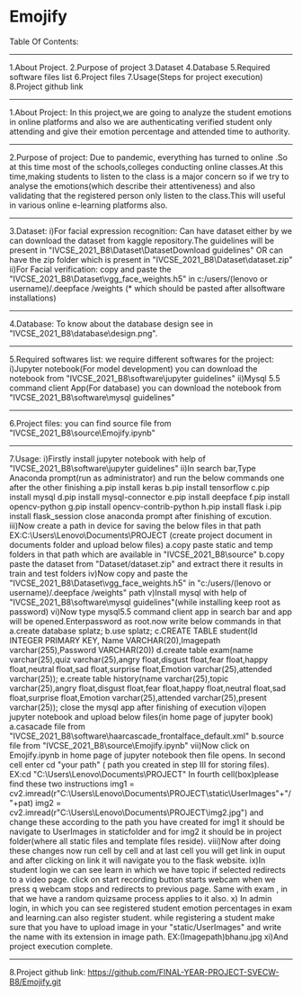 # Emojify


Table Of Contents:
______________________________________
1.About Project.
2.Purpose of project
3.Dataset
4.Database
5.Required software files list
6.Project files
7.Usage(Steps for project execution)
8.Project github link
_______________________________________
1.About Project:
     In this project,we are going to analyze the student emotions in online platforms and also we are authenticating 
     verified student only attending and give their emotion percentage and attended time to authority.
_______________________________________
2.Purpose of project:
        Due to pandemic, everything has turned to online .So at this time most of the schools,colleges  conducting 
        online classes.At this time,making students to listen to the class is a major concern so if we try to analyse 
        the emotions(which describe their attentiveness) and also validating that the registered person only listen
        to the class.This  will useful in various online e-learning platforms also.
______________________________________________
3.Dataset:
      i)For facial expression recognition:
      Can have dataset either by
      we can download the dataset from kaggle repository.The guidelines will be present in
       "IVCSE_2021_B8\Dataset\DatasetDownload guidelines" OR can have the zip folder which
         is present in "IVCSE_2021_B8\Dataset\dataset.zip"
      ii)For Facial verification:
         copy and paste the "IVCSE_2021_B8\Dataset\vgg_face_weights.h5" 
         in c:/users/(lenovo or username)/.deepface /weights
         (* which should be pasted after allsoftware installations) 
_______________________________________________
4.Database:
       To know about the database design see in "IVCSE_2021_B8\database\design.png".
_______________________________________________
5.Required softwares list:
       we require different softwares for the project:
        i)Jupyter notebook(For model development)
         you can download the notebook from "IVCSE_2021_B8\software\jupyter guidelines"
        ii)Mysql 5.5 command client App(For database)
         you can download the notebook from "IVCSE_2021_B8\software\mysql guidelines"
__________________________________________
6.Project files:
    you can find source file from "IVCSE_2021_B8\source\Emojify.ipynb"
___________________________________________
7.Usage:
    i)Firstly install jupyter notebook with help of "IVCSE_2021_B8\software\jupyter guidelines"
    ii)In search bar,Type Anaconda prompt(run as administrator) and run the below commands one after the other finishing
           a.pip install keras
           b.pip install tensorflow
           c.pip install mysql
           d.pip install mysql-connector
           e.pip install deepface
           f.pip install opencv-python
           g.pip install opencv-contrib-python
           h.pip install flask
           i.pip install flask_session
       close anaconda prompt after finishing of excution.
      iii)Now create a path in device for saving the below files in that path 
             EX:C:\Users\Lenovo\Documents\PROJECT
            (create project document in documents folder and upload below files)
           a.copy paste static and temp folders in that path which are available in "IVCSE_2021_B8\source"
           b.copy paste the dataset from "Dataset/dataset.zip" and extract there it results in train and test folders
     iv)Now copy and paste the "IVCSE_2021_B8\Dataset\vgg_face_weights.h5" 
          in  "c:/users/(lenovo or username)/.deepface /weights" path
      v)Install mysql with help of "IVCSE_2021_B8\software\mysql guidelines"(while installing keep root as password)
       vi)Now type  mysql5.5 command client app in search bar and app will be opened.Enterpassword as root.now
           write below commands in that 
              a.create database splatz;
              b.use splatz;
              c.CREATE TABLE student(Id INTEGER PRIMARY KEY, Name VARCHAR(20),Imagepath varchar(255),Password VARCHAR(20))
              d.create table exam(name varchar(25),quiz varchar(25),angry float,disgust float,fear float,happy float,neutral float,sad float,surprise float,Emotion varchar(25),attended varchar(25));
              e.create table history(name varchar(25),topic varchar(25),angry float,disgust float,fear float,happy float,neutral float,sad float,surprise float,Emotion varchar(25),attended varchar(25),present varchar(25));
          close the mysql app after finishing of execution
       vi)open jupyter notebook and upload below files(in home page of jupyter book)
            a.casacade file from  "IVCSE_2021_B8\software\haarcascade_frontalface_default.xml"
            b.source file from "IVCSE_2021_B8\source\Emojify.ipynb"
      vii)Now click on Emojify.ipynb in home page of jupyter notebook then file opens.
           In second cell enter cd "your path" ( path you created in step III for storing files).
           EX:cd "C:\Users\Lenovo\Documents\PROJECT"
           In fourth cell(box)please find these two instructions
                          img1 = cv2.imread(r"C:\Users\Lenovo\Documents\PROJECT\static\UserImages"+"/"+pat)
                          img2 = cv2.imread(r"C:\Users\Lenovo\Documents\PROJECT\img2.jpg")
          and change these according to the path you have created for img1 it should be navigate to UserImages in staticfolder
          and for img2 it should be in project folder(where all static files and template files reside).
     viii)Now after doing these changes now run cell by cell and at last cell you will get link in ouput and after clicking on link
            it will navigate you to the flask website.
   ix)In student login we can see learn  in which we have topic if selected redirects to a video page.
       click on start recording button starts webcam when we press q webcam stops and redirects to previous page.
        Same with exam , in that we have a random quizsame process applies to it also.
   x) In admin login, in which you can see registered student emotion percentages in exam and learning.can also register student.
        while registering a student make sure that you have to upload image in your  "static/UserImages" and write the 
         name with its extension in image path.
         EX:(Imagepath)bhanu.jpg
   xi)And project execution complete.
_____________________________________________________________
  8.Project github link:
      https://github.com/FINAL-YEAR-PROJECT-SVECW-B8/Emojify.git

 
       
        



 
